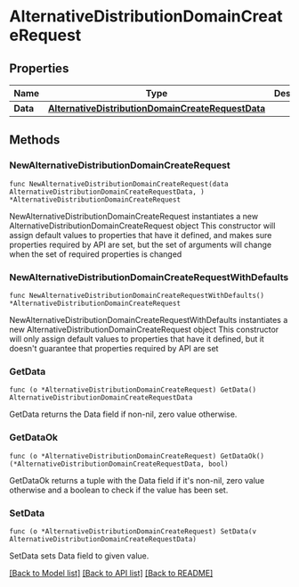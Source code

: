 # AlternativeDistributionDomainCreateRequest

## Properties

Name | Type | Description | Notes
------------ | ------------- | ------------- | -------------
**Data** | [**AlternativeDistributionDomainCreateRequestData**](AlternativeDistributionDomainCreateRequestData.md) |  | 

## Methods

### NewAlternativeDistributionDomainCreateRequest

`func NewAlternativeDistributionDomainCreateRequest(data AlternativeDistributionDomainCreateRequestData, ) *AlternativeDistributionDomainCreateRequest`

NewAlternativeDistributionDomainCreateRequest instantiates a new AlternativeDistributionDomainCreateRequest object
This constructor will assign default values to properties that have it defined,
and makes sure properties required by API are set, but the set of arguments
will change when the set of required properties is changed

### NewAlternativeDistributionDomainCreateRequestWithDefaults

`func NewAlternativeDistributionDomainCreateRequestWithDefaults() *AlternativeDistributionDomainCreateRequest`

NewAlternativeDistributionDomainCreateRequestWithDefaults instantiates a new AlternativeDistributionDomainCreateRequest object
This constructor will only assign default values to properties that have it defined,
but it doesn't guarantee that properties required by API are set

### GetData

`func (o *AlternativeDistributionDomainCreateRequest) GetData() AlternativeDistributionDomainCreateRequestData`

GetData returns the Data field if non-nil, zero value otherwise.

### GetDataOk

`func (o *AlternativeDistributionDomainCreateRequest) GetDataOk() (*AlternativeDistributionDomainCreateRequestData, bool)`

GetDataOk returns a tuple with the Data field if it's non-nil, zero value otherwise
and a boolean to check if the value has been set.

### SetData

`func (o *AlternativeDistributionDomainCreateRequest) SetData(v AlternativeDistributionDomainCreateRequestData)`

SetData sets Data field to given value.



[[Back to Model list]](../README.md#documentation-for-models) [[Back to API list]](../README.md#documentation-for-api-endpoints) [[Back to README]](../README.md)


